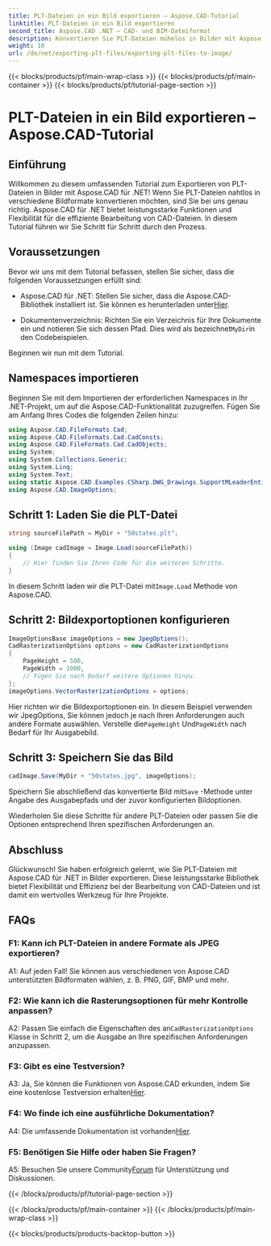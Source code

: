 ```yaml
---
title: PLT-Dateien in ein Bild exportieren – Aspose.CAD-Tutorial
linktitle: PLT-Dateien in ein Bild exportieren
second_title: Aspose.CAD .NET – CAD- und BIM-Dateiformat
description: Konvertieren Sie PLT-Dateien mühelos in Bilder mit Aspose.CAD für .NET. Entdecken Sie flexible Optionen und nahtlose Integration für Ihre CAD-Dateibearbeitungsanforderungen.
weight: 10
url: /de/net/exporting-plt-files/exporting-plt-files-to-image/
---
```


{{< blocks/products/pf/main-wrap-class >}}
{{< blocks/products/pf/main-container >}}
{{< blocks/products/pf/tutorial-page-section >}}

# PLT-Dateien in ein Bild exportieren – Aspose.CAD-Tutorial

## Einführung

Willkommen zu diesem umfassenden Tutorial zum Exportieren von PLT-Dateien in Bilder mit Aspose.CAD für .NET! Wenn Sie PLT-Dateien nahtlos in verschiedene Bildformate konvertieren möchten, sind Sie bei uns genau richtig. Aspose.CAD für .NET bietet leistungsstarke Funktionen und Flexibilität für die effiziente Bearbeitung von CAD-Dateien. In diesem Tutorial führen wir Sie Schritt für Schritt durch den Prozess.

## Voraussetzungen

Bevor wir uns mit dem Tutorial befassen, stellen Sie sicher, dass die folgenden Voraussetzungen erfüllt sind:

-  Aspose.CAD für .NET: Stellen Sie sicher, dass die Aspose.CAD-Bibliothek installiert ist. Sie können es herunterladen unter[Hier](https://releases.aspose.com/cad/net/).

-  Dokumentenverzeichnis: Richten Sie ein Verzeichnis für Ihre Dokumente ein und notieren Sie sich dessen Pfad. Dies wird als bezeichnet`MyDir`in den Codebeispielen.

Beginnen wir nun mit dem Tutorial.

## Namespaces importieren

Beginnen Sie mit dem Importieren der erforderlichen Namespaces in Ihr .NET-Projekt, um auf die Aspose.CAD-Funktionalität zuzugreifen. Fügen Sie am Anfang Ihres Codes die folgenden Zeilen hinzu:

```csharp
using Aspose.CAD.FileFormats.Cad;
using Aspose.CAD.FileFormats.Cad.CadConsts;
using Aspose.CAD.FileFormats.Cad.CadObjects;
using System;
using System.Collections.Generic;
using System.Linq;
using System.Text;
using static Aspose.CAD.Examples.CSharp.DWG_Drawings.SupportMLeaderEntityForDWGFormat;
using Aspose.CAD.ImageOptions;
```

## Schritt 1: Laden Sie die PLT-Datei

```csharp
string sourceFilePath = MyDir + "50states.plt";

using (Image cadImage = Image.Load(sourceFilePath))
{
    // Hier finden Sie Ihren Code für die weiteren Schritte.
}
```

 In diesem Schritt laden wir die PLT-Datei mit`Image.Load` Methode von Aspose.CAD.

## Schritt 2: Bildexportoptionen konfigurieren

```csharp
ImageOptionsBase imageOptions = new JpegOptions();
CadRasterizationOptions options = new CadRasterizationOptions
{
    PageHeight = 500,
    PageWidth = 1000,
    // Fügen Sie nach Bedarf weitere Optionen hinzu.
};
imageOptions.VectorRasterizationOptions = options;
```

 Hier richten wir die Bildexportoptionen ein. In diesem Beispiel verwenden wir JpegOptions, Sie können jedoch je nach Ihren Anforderungen auch andere Formate auswählen. Verstelle die`PageHeight` Und`PageWidth` nach Bedarf für Ihr Ausgabebild.

## Schritt 3: Speichern Sie das Bild

```csharp
cadImage.Save(MyDir + "50states.jpg", imageOptions);
```

 Speichern Sie abschließend das konvertierte Bild mit`Save` -Methode unter Angabe des Ausgabepfads und der zuvor konfigurierten Bildoptionen.

Wiederholen Sie diese Schritte für andere PLT-Dateien oder passen Sie die Optionen entsprechend Ihren spezifischen Anforderungen an.

## Abschluss

Glückwunsch! Sie haben erfolgreich gelernt, wie Sie PLT-Dateien mit Aspose.CAD für .NET in Bilder exportieren. Diese leistungsstarke Bibliothek bietet Flexibilität und Effizienz bei der Bearbeitung von CAD-Dateien und ist damit ein wertvolles Werkzeug für Ihre Projekte.

## FAQs

### F1: Kann ich PLT-Dateien in andere Formate als JPEG exportieren?

A1: Auf jeden Fall! Sie können aus verschiedenen von Aspose.CAD unterstützten Bildformaten wählen, z. B. PNG, GIF, BMP und mehr.

### F2: Wie kann ich die Rasterungsoptionen für mehr Kontrolle anpassen?

 A2: Passen Sie einfach die Eigenschaften des an`CadRasterizationOptions` Klasse in Schritt 2, um die Ausgabe an Ihre spezifischen Anforderungen anzupassen.

### F3: Gibt es eine Testversion?

 A3: Ja, Sie können die Funktionen von Aspose.CAD erkunden, indem Sie eine kostenlose Testversion erhalten[Hier](https://releases.aspose.com/).

### F4: Wo finde ich eine ausführliche Dokumentation?

 A4: Die umfassende Dokumentation ist vorhanden[Hier](https://reference.aspose.com/cad/net/).

### F5: Benötigen Sie Hilfe oder haben Sie Fragen?

 A5: Besuchen Sie unsere Community[Forum](https://forum.aspose.com/c/cad/19) für Unterstützung und Diskussionen.

{{< /blocks/products/pf/tutorial-page-section >}}

{{< /blocks/products/pf/main-container >}}
{{< /blocks/products/pf/main-wrap-class >}}

{{< blocks/products/products-backtop-button >}}
